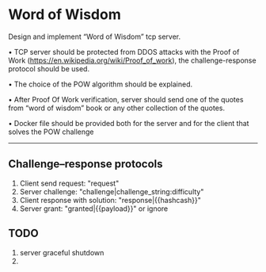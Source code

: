 # Word of Wisdom

Design and implement “Word of Wisdom” tcp server.

• TCP server should be protected from DDOS attacks with the Proof of Work (https://en.wikipedia.org/wiki/Proof_of_work), the challenge-response protocol should be used.

• The choice of the POW algorithm should be explained.

• After Proof Of Work verification, server should send one of the quotes from “word of wisdom” book or any other collection of the quotes.

• Docker file should be provided both for the server and for the client that solves the POW challenge

---
## Challenge–response protocols

1. Client send request: "request"
2. Server challenge: "challenge|challenge_string:difficulty"
3. Client response with solution: "response|{{hashcash}}"
4. Server grant: "granted|{{payload}}"
or ignore

## TODO
1. server graceful shutdown
2. 